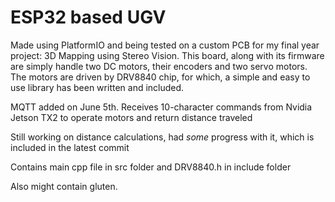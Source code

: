 # ESP32 based UGV
Made using PlatformIO and being tested on a custom PCB for my final
year project: 3D Mapping using Stereo Vision. This board, along with
its firmware are simply handle two DC motors, their encoders and two servo motors. 
The motors are driven by DRV8840 chip, for which, a simple and easy to use library 
has been written and included.

MQTT added on June 5th. Receives 10-character commands from Nvidia Jetson TX2 
to operate motors and return distance traveled

Still working on distance calculations, had *some* progress with it, which is included in the latest commit

Contains main cpp file in src folder and DRV8840.h in include folder

Also might contain gluten.